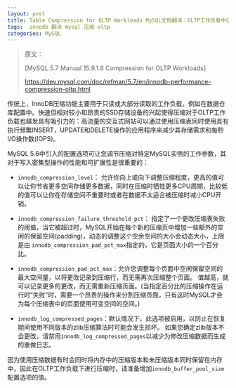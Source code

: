 ```yaml
---
layout: post
title: Table Compression for OLTP Workloads MySQL文档翻译：OLTP工作负载中应用表压缩
tags:  innodb 翻译 mysql 压缩 oltp
categories: MySQL
---
```


> 原文：
> 
> [MySQL 5.7 Manual 15.9.1.6 Compression for OLTP Workloads]
> 
> https://dev.mysql.com/doc/refman/5.7/en/innodb-performance-compression-oltp.html

传统上，InnoDB压缩功能主要用于只读或大部分读取的工作负载，例如在数据仓库配置中。快速但相对较小和昂贵的SSD存储设备的兴起使得压缩对于OLTP工作负载也越发具有吸引力的：高流量的交互式网站可以通过使用压缩表同时使用具有执行频繁INSERT，UPDATE和DELETE操作的应用程序来减少其存储需求和每秒I/O操作数(IOPS)。

MySQL 5.6中引入的配置选项可让您调节压缩对特定MySQL实例的工作参数，其对于写入密集型操作的性能和可扩展性是很重要的：

* `innodb_compression_level`： 允许你向上或向下调整压缩程度，更高的值可以让你节省更多空间存储更多数据，同时在压缩时牺牲更多CPU周期，比较低的值可以让你在存储空间不重要时或者在数据不太适合被压缩时减小CPU开销。

* `innodb_compression_failure_threshold_pct`： 指定了一个更改压缩表失败的阈值，当它被超过时，MySQL开始在每个新的压缩页中增加一些额外的空闲的保留空间(padding)，动态的调整这个空余空间的大小会动态大小，上限是由 `innodb_compression_pad_pct_max`指定的，它是页面大小的一个百分比。

* `innodb_compression_pad_pct_max`：允许您调整每个页面中空闲保留空间的最大空间量，以将更改记录到压缩行，而无需再次压缩整个页面。 值越高，就可以记录更多的更改，而无需重新压缩页面。(当指定百分比的压缩操作在运行时“失败”时，需要一个昂贵的操作来分割压缩页面，只有这时MySQL才会为每个压缩表中的页面使用可变空间的空间。)

* `innodb_log_compressed_pages`：默认情况下，此选项被启用，以防止在恢复期间使用不同版本的zlib压缩算法时可能会发生损坏。 如果您确定zlib版本不会更改，请禁用`innodb_log_compressed_pages`以减少为修改压缩数据而生成的重做日志。


因为使用压缩数据有时会同时将内存中的压缩版本和未压缩版本同时保留在内存中，因此在OLTP工作负载下进行压缩时，请准备增加`innodb_buffer_pool_size`配置选项的值。

<!--more-->

